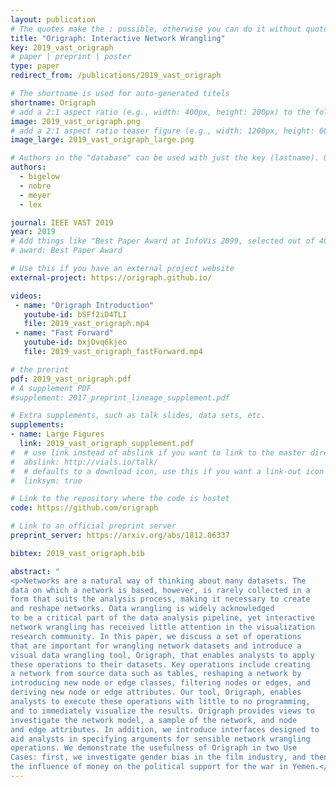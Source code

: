 ```yaml
---
layout: publication
# The quotes make the : possible, otherwise you can do it without quotes
title: "Origraph: Interactive Network Wrangling"
key: 2019_vast_origraph
# paper | preprint | poster
type: paper
redirect_from: /publications/2019_vast_origraph

# The shortname is used for auto-generated titels
shortname: Origraph
# add a 2:1 aspect ratio (e.g., width: 400px, height: 200px) to the folder /assets/images/papers/
image: 2019_vast_origraph.png
# add a 2:1 aspect ratio teaser figure (e.g., width: 1200px, height: 600px) to the folder /assets/images/papers/
image_large: 2019_vast_origraph_large.png

# Authors in the "database" can be used with just the key (lastname). Others can be written properly.
authors:
  - bigelow
  - nobre
  - meyer
  - lex

journal: IEEE VAST 2019
year: 2019
# Add things like "Best Paper Award at InfoVis 2099, selected out of 4000 submissions"
# award: Best Paper Award

# Use this if you have an external project website
external-project: https://origraph.github.io/

videos:
 - name: "Origraph Introduction"
   youtube-id: bSFf2iD4TLI
   file: 2019_vast_origraph.mp4
 - name: "Fast Forward"
   youtube-id: bxjDvq6kjeo
   file: 2019_vast_origraph_fastForward.mp4

# the prerint
pdf: 2019_vast_origraph.pdf
# A supplement PDF
#supplement: 2017_preprint_lineage_supplement.pdf

# Extra supplements, such as talk slides, data sets, etc.
supplements:
- name: Large Figures
  link: 2019_vast_origraph_supplement.pdf
#  # use link instead of abslink if you want to link to the master directory
#  abslink: http://vials.io/talk/
#  # defaults to a download icon, use this if you want a link-out icon
#  linksym: true

# Link to the repository where the code is hostet
code: https://github.com/origraph

# Link to an official preprint server
preprint_server: https://arxiv.org/abs/1812.06337

bibtex: 2019_vast_origraph.bib

abstract: "
<p>Networks are a natural way of thinking about many datasets. The
data on which a network is based, however, is rarely collected in a
form that suits the analysis process, making it necessary to create
and reshape networks. Data wrangling is widely acknowledged
to be a critical part of the data analysis pipeline, yet interactive
network wrangling has received little attention in the visualization
research community. In this paper, we discuss a set of operations
that are important for wrangling network datasets and introduce a
visual data wrangling tool, Origraph, that enables analysts to apply
these operations to their datasets. Key operations include creating
a network from source data such as tables, reshaping a network by
introducing new node or edge classes, filtering nodes or edges, and
deriving new node or edge attributes. Our tool, Origraph, enables
analysts to execute these operations with little to no programming,
and to immediately visualize the results. Origraph provides views to
investigate the network model, a sample of the network, and node
and edge attributes. In addition, we introduce interfaces designed to
aid analysts in specifying arguments for sensible network wrangling
operations. We demonstrate the usefulness of Origraph in two Use
Cases: first, we investigate gender bias in the film industry, and then
the influence of money on the political support for the war in Yemen.</p>"
---
```

